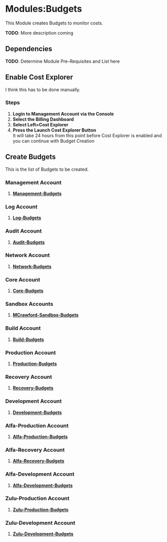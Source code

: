 # Modules:Budgets

This Module creates Budgets to monitor costs.

**TODO**: More description coming

## Dependencies

**TODO**: Determine Module Pre-Requisites and List here

## Enable Cost Explorer

I think this has to be done manually.

### Steps

1. **Login to Management Account via the Console**
1. **Select the Billing Dashboard**
1. **Select Left>Cost Explorer**
1. **Press the Launch Cost Explorer Button**  
    It will take 24 hours from this point before Cost Explorer is enabled and you can continue with Budget Creation

## Create Budgets

This is the list of Budgets to be created.

### **Management Account**

1. **[Management-Budgets](./BUILD-management-budgets.md)**

### **Log Account**

1. **[Log-Budgets](./BUILD-log-budgets.md)**

### **Audit Account**

1. **[Audit-Budgets](./BUILD-audit-budgets.md)**

### **Network Account**

1. **[Network-Budgets](./BUILD-network-budgets.md)**

### **Core Account**

1. **[Core-Budgets](./BUILD-core-budgets.md)**

### **Sandbox Accounts**

1. **[MCrawford-Sandbox-Budgets](./BUILD-mcrawford-sandbox-budgets.md)**

### **Build Account**

1. **[Build-Budgets](./BUILD-build-budgets.md)**

### **Production Account**

1. **[Production-Budgets](./BUILD-production-budgets.md)**

### **Recovery Account**

1. **[Recovery-Budgets](./BUILD-recovery-budgets.md)**

### **Development Account**

1. **[Development-Budgets](./BUILD-development-budgets.md)**

### **Alfa-Production Account**

1. **[Alfa-Production-Budgets](./BUILD-alfa-production-budgets.md)**

### **Alfa-Recovery Account**

1. **[Alfa-Recovery-Budgets](./BUILD-alfa-recovery-budgets.md)**

### **Alfa-Development Account**

1. **[Alfa-Development-Budgets](./BUILD-alfa-development-budgets.md)**

### **Zulu-Production Account**

1. **[Zulu-Production-Budgets](./BUILD-zulu-production-budgets.md)**

### **Zulu-Development Account**

1. **[Zulu-Development-Budgets](./BUILD-zulu-development-budgets.md)**
